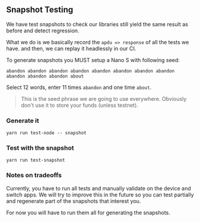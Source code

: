 ## Snapshot Testing

We have test snapshots to check our libraries still yield the same result as before and detect regression.

What we do is we basically record the `apdu => response` of all the tests we have. and then, we can replay it headlessly in our CI.

To generate snapshots you MUST setup a Nano S with following seed:

```
abandon abandon abandon abandon abandon abandon abandon abandon abandon abandon abandon about
```

Select 12 words, enter 11 times `abandon` and one time `about`.

> This is the seed phrase we are going to use everywhere. Obviously don't use it to store your funds (unless testnet).

### Generate it

```
yarn run test-node -- snapshot
```

### Test with the snapshot

```
yarn run test-snapshot
```

### Notes on tradeoffs

Currently, you have to run all tests and manually validate on the device and switch apps. We will try to improve this in the future so you can test partially and regenerate part of the snapshots that interest you.

For now you will have to run them all for generating the snapshots.
